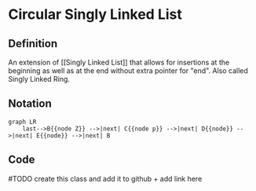 # Circular Singly Linked List
## Definition
An extension of [[Singly Linked List]] that allows for insertions at the beginning as well as at the end without extra pointer for "end". Also called Singly Linked Ring.

## Notation
```mermaid
graph LR
    last-->B{{node Z}} -->|next| C{{node p}} -->|next| D{{node}} -->|next| E{{node}} -->|next| B
```

## Code
#TODO  create this class and add it to github + add link here